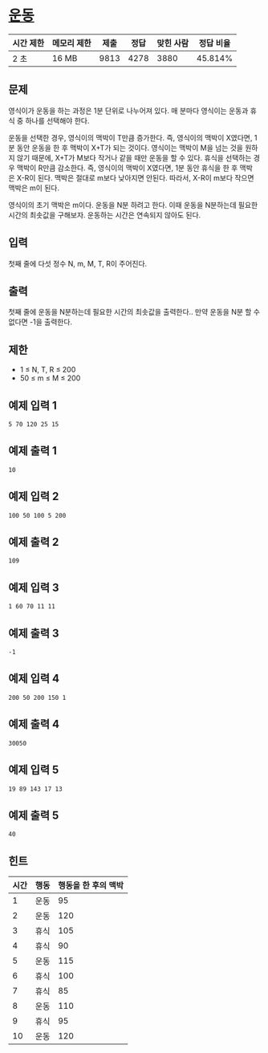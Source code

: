 # [운동](https://www.acmicpc.net/problem/1173)

| 시간 제한 | 메모리 제한 | 제출 | 정답 | 맞힌 사람 | 정답 비율 |
| --- | --- | --- | --- | --- | --- |
| 2 초 | 16 MB | 9813 | 4278 | 3880 | 45.814% |

## 문제

영식이가 운동을 하는 과정은 1분 단위로 나누어져 있다. 매 분마다 영식이는 운동과 휴식 중 하나를 선택해야 한다.

운동을 선택한 경우, 영식이의 맥박이 T만큼 증가한다. 즉, 영식이의 맥박이 X였다면, 1분 동안 운동을 한 후 맥박이 X+T가 되는 것이다. 영식이는 맥박이 M을 넘는 것을 원하지 않기 때문에, X+T가 M보다 작거나 같을 때만 운동을 할 수 있다. 휴식을 선택하는 경우 맥박이 R만큼 감소한다. 즉, 영식이의 맥박이 X였다면, 1분 동안 휴식을 한 후 맥박은 X-R이 된다. 맥박은 절대로 m보다 낮아지면 안된다. 따라서, X-R이 m보다 작으면 맥박은 m이 된다.

영식이의 초기 맥박은 m이다. 운동을 N분 하려고 한다. 이때 운동을 N분하는데 필요한 시간의 최솟값을 구해보자. 운동하는 시간은 연속되지 않아도 된다.

## 입력

첫째 줄에 다섯 정수 N, m, M, T, R이 주어진다.

## 출력

첫째 줄에 운동을 N분하는데 필요한 시간의 최솟값을 출력한다.. 만약 운동을 N분 할 수 없다면 -1을 출력한다.

## 제한

- 1 ≤ N, T, R ≤ 200
- 50 ≤ m ≤ M ≤ 200

## 예제 입력 1

```
5 70 120 25 15

```

## 예제 출력 1

```
10

```

## 예제 입력 2

```
100 50 100 5 200

```

## 예제 출력 2

```
109

```

## 예제 입력 3

```
1 60 70 11 11

```

## 예제 출력 3

```
-1

```

## 예제 입력 4

```
200 50 200 150 1

```

## 예제 출력 4

```
30050

```

## 예제 입력 5

```
19 89 143 17 13

```

## 예제 출력 5

```
40

```

## 힌트

| 시간 | 행동 | 행동을 한 후의 맥박 |
| --- | --- | --- |
| 1 | 운동 | 95 |
| 2 | 운동 | 120 |
| 3 | 휴식 | 105 |
| 4 | 휴식 | 90 |
| 5 | 운동 | 115 |
| 6 | 휴식 | 100 |
| 7 | 휴식 | 85 |
| 8 | 운동 | 110 |
| 9 | 휴식 | 95 |
| 10 | 운동 | 120 |
